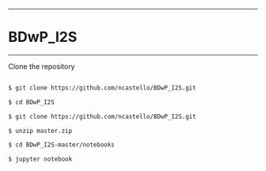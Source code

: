 ***
# BDwP_I2S
---

Clone the repository 

```bash

$ git clone https://github.com/ncastello/BDwP_I2S.git

$ cd BDwP_I2S

```

```bash
$ git clone https://github.com/ncastello/BDwP_I2S.git

$ unzip master.zip

$ cd BDwP_I2S-master/notebooks

$ jupyter notebook 
```
